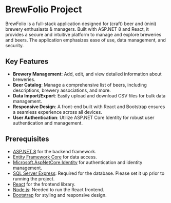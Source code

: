 # BrewFolio Project

BrewFolio is a full-stack application designed for (craft) beer and (mini) brewery enthusiasts & managers. Built with ASP.NET 8 and React, it provides a secure and intuitive platform to manage and explore breweries and beers. The application emphasizes ease of use, data management, and security.

## Key Features

- **Brewery Management**: Add, edit, and view detailed information about breweries.
- **Beer Catalog**: Manage a comprehensive list of beers, including descriptions, brewery associations, and more.
- **Data Import/Export**: Easily upload and download CSV files for bulk data management.
- **Responsive Design**: A front-end built with React and Bootstrap ensures a seamless experience across all devices.
- **User Authentication**: Utilize ASP.NET Core Identity for robust user authentication and management.

## Prerequisites

- [ASP.NET 8](https://dotnet.microsoft.com/en-us/apps/aspnet) for the backend framework.
- [Entity Framework Core](https://docs.microsoft.com/en-us/ef/core/) for data access.
- [Microsoft.AspNetCore.Identity](https://www.nuget.org/packages/Microsoft.AspNetCore.Identity/) for authentication and identity management.
- [SQL Server Express](https://www.microsoft.com/en-us/sql-server/sql-server-downloads): Required for the database. Please set it up prior to running the project.<br/>  
- [React](https://reactjs.org/) for the frontend library.
- [Node.js](https://nodejs.org/): Needed to run the React frontend.
- [Bootstrap](https://getbootstrap.com/) for styling and responsive design.


